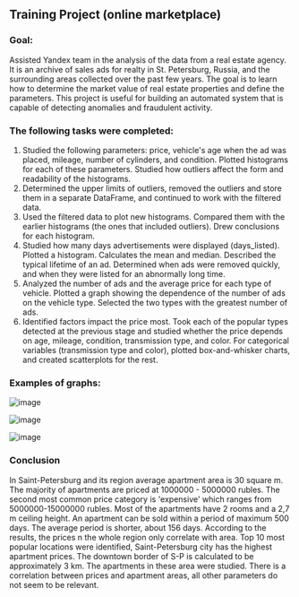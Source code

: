 ## Training Project (online marketplace)

### Goal: 
Assisted Yandex team in the analysis of the data from a real estate agency. It is an archive of sales ads for realty in St. Petersburg, Russia, and the surrounding areas collected over the past few years. The goal is to learn how to determine the market value of real estate properties and define the parameters. This project is useful for building an automated system that is capable of detecting anomalies and fraudulent activity.

### The following tasks were completed:
1. Studied the following parameters: price, vehicle's age when the ad was placed, mileage, number of cylinders, and condition. Plotted histograms for each of these parameters. Studied how outliers affect the form and readability of the histograms.
2. Determined the upper limits of outliers, removed the outliers and store them in a separate DataFrame, and continued to work with the filtered data.
3. Used the filtered data to plot new histograms. Compared them with the earlier histograms (the ones that included outliers). Drew conclusions for each histogram.
4. Studied how many days advertisements were displayed (days_listed). Plotted a histogram. Calculates the mean and median. Described the typical lifetime of an ad. Determined when ads were removed quickly, and when they were listed for an abnormally long time.
5. Analyzed the number of ads and the average price for each type of vehicle. Plotted a graph showing the dependence of the number of ads on the vehicle type. Selected the two types with the greatest number of ads.
6. Identified factors impact the price most. Took each of the popular types detected at the previous stage and studied whether the price depends on age, mileage, condition, transmission type, and color. For categorical variables (transmission type and color), plotted box-and-whisker charts, and created scatterplots for the rest.

### Examples of graphs:
![image](https://github.com/gzhuldas/Training_EDA_Statistics_Yandex/assets/72769986/0a9a391f-2ef3-4f6f-854b-e1af783cdd40)


![image](https://github.com/gzhuldas/Training_EDA_Statistics_Yandex/assets/72769986/faebd5fd-6edb-4e7c-bb8d-d152d5a39a3f)


![image](https://github.com/gzhuldas/Training_EDA_Statistics_Yandex/assets/72769986/43804442-5e42-4232-a585-35fee9b01c36)


### Conclusion
In Saint-Petersburg and its region average apartment area is 30 square m.  The majority of apartments are priced at 1000000 - 5000000 rubles. The second most common price category is 'expensive' which ranges from 5000000-15000000 rubles. Most of the apartments have 2 rooms and a 2,7 m ceiling height. An apartment can be sold within a period of maximum 500 days. The average period is shorter, about 156 days. According to the results, the prices n the whole region only correlate with area. Top 10 most popular locations were identified, Saint-Petersburg city has the highest apartment prices. The downtown border of S-P is calculated to be approximately 3 km. The apartments in these area were studied. There is a correlation between prices and apartment areas, all other parameters do not seem to be relevant.
